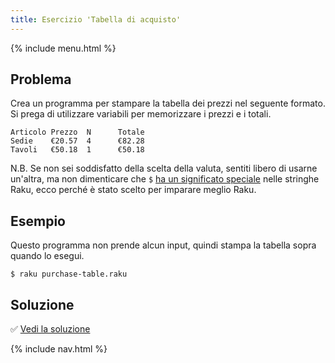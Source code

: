 ```yaml
---
title: Esercizio 'Tabella di acquisto'
---
```


{% include menu.html %}

## Problema

Crea un programma per stampare la tabella dei prezzi nel seguente formato. Si prega di utilizzare variabili per memorizzare i prezzi e i totali.

    Articolo Prezzo  N      Totale
    Sedie    €20.57  4      €82.28
    Tavoli   €50.18  1      €50.18

N.B. Se non sei soddisfatto della scelta della valuta, sentiti libero di usarne un'altra, ma non dimenticare che `$` [ha un significato speciale](/it/essentials/strings/escaping-special-characters) nelle stringhe Raku, ecco perché è stato scelto per imparare meglio Raku.

## Esempio

Questo programma non prende alcun input, quindi stampa la tabella sopra quando lo esegui.

```console
$ raku purchase-table.raku
```

## Soluzione

✅ [Vedi la soluzione](solution)

{% include nav.html %}